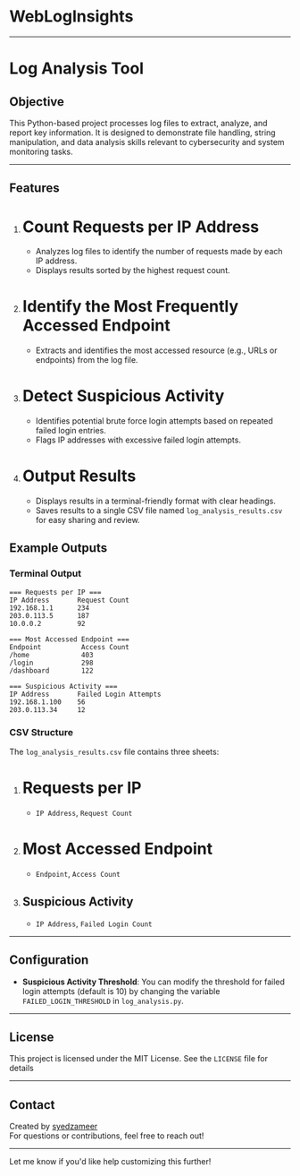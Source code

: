 # WebLogInsights

---

# Log Analysis Tool

## Objective
This Python-based project processes log files to extract, analyze, and report key information. It is designed to demonstrate file handling, string manipulation, and data analysis skills relevant to cybersecurity and system monitoring tasks.

---

## Features

1. # Count Requests per IP Address  
   - Analyzes log files to identify the number of requests made by each IP address.
   - Displays results sorted by the highest request count.

2. # Identify the Most Frequently Accessed Endpoint  
   - Extracts and identifies the most accessed resource (e.g., URLs or endpoints) from the log file.

3. # Detect Suspicious Activity  
   - Identifies potential brute force login attempts based on repeated failed login entries.
   - Flags IP addresses with excessive failed login attempts.

4. # Output Results  
   - Displays results in a terminal-friendly format with clear headings.
   - Saves results to a single CSV file named `log_analysis_results.csv` for easy sharing and review.

## Example Outputs

### Terminal Output
```plaintext
=== Requests per IP ===
IP Address       Request Count
192.168.1.1      234
203.0.113.5      187
10.0.0.2         92

=== Most Accessed Endpoint ===
Endpoint          Access Count
/home             403
/login            298
/dashboard        122

=== Suspicious Activity ===
IP Address       Failed Login Attempts
192.168.1.100    56
203.0.113.34     12
```

### CSV Structure
The `log_analysis_results.csv` file contains three sheets:
1. # Requests per IP
   - `IP Address`, `Request Count`
2. # Most Accessed Endpoint
   - `Endpoint`, `Access Count`
3. ## Suspicious Activity
   - `IP Address`, `Failed Login Count`

---

## **Configuration**
- **Suspicious Activity Threshold**: You can modify the threshold for failed login attempts (default is 10) by changing the variable `FAILED_LOGIN_THRESHOLD` in `log_analysis.py`.

---

## License
This project is licensed under the MIT License. See the `LICENSE` file for details

---

## Contact
Created by [syedzameer](https://github.com/syedzameer18)  
For questions or contributions, feel free to reach out!

---

Let me know if you'd like help customizing this further!
